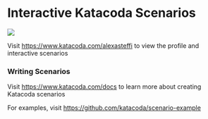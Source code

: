 # Interactive Katacoda Scenarios

[![](http://shields.katacoda.com/katacoda/alexasteffi/count.svg)](https://www.katacoda.com/alexasteffi "Get your profile on Katacoda.com")

Visit https://www.katacoda.com/alexasteffi to view the profile and interactive scenarios

### Writing Scenarios
Visit https://www.katacoda.com/docs to learn more about creating Katacoda scenarios

For examples, visit https://github.com/katacoda/scenario-example

